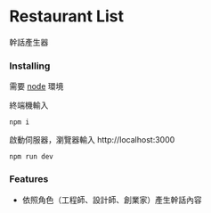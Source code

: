 # Restaurant List

幹話產生器

### Installing

需要 [node](https://nodejs.org/en/) 環境

終端機輸入

```
npm i
```

啟動伺服器，瀏覽器輸入 http://localhost:3000

```
npm run dev
```

### Features

- 依照角色（工程師、設計師、創業家）產生幹話內容
